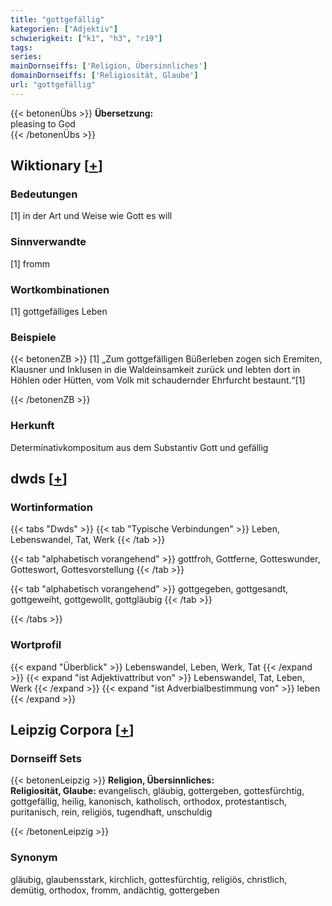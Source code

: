 ```yaml
---
title: "gottgefällig"
kategorien: ["Adjektiv"]
schwierigkeit: ["k1", "h3", "r19"]
tags:
series:
mainDornseiffs: ['Religion, Übersinnliches']
domainDornseiffs: ['Religiosität, Glaube']
url: "gottgefällig"
---
```


{{< betonenÜbs >}}
**Übersetzung:**  
pleasing to God  
{{< /betonenÜbs >}}

## Wiktionary [[+](https://de.wiktionary.org/wiki/gottgefällig)]

### Bedeutungen
[1] in der Art und Weise wie Gott es will  

### Sinnverwandte
[1] fromm  

### Wortkombinationen
[1] gottgefälliges Leben  

### Beispiele
{{< betonenZB >}}
[1] „Zum gottgefälligen Büßerleben zogen sich Eremiten, Klausner und Inklusen in die Waldeinsamkeit zurück und lebten dort in Höhlen oder Hütten, vom Volk mit schaudernder Ehrfurcht bestaunt.“[1]  

{{< /betonenZB >}}
### Herkunft
Determinativkompositum aus dem Substantiv Gott und gefällig  



## dwds [[+](https://www.dwds.de/wb/gottgefällig)]

### Wortinformation
{{< tabs "Dwds" >}}
{{< tab "Typische Verbindungen" >}}
Leben, Lebenswandel, Tat, Werk
{{< /tab >}}

{{< tab "alphabetisch vorangehend" >}}
gottfroh, Gottferne, Gotteswunder, Gotteswort, Gottesvorstellung
{{< /tab >}}

{{< tab "alphabetisch vorangehend" >}}
gottgegeben, gottgesandt, gottgeweiht, gottgewollt, gottgläubig
{{< /tab >}}

{{< /tabs >}}

### Wortprofil
{{< expand "Überblick" >}} Lebenswandel, Leben, Werk, Tat {{< /expand >}}
{{< expand "ist Adjektivattribut von" >}} Lebenswandel, Tat, Leben, Werk {{< /expand >}}
{{< expand "ist Adverbialbestimmung von" >}} leben {{< /expand >}}

## Leipzig Corpora [[+](https://corpora.uni-leipzig.de/en/res?word=gottgefällig&corpusId=deu_newscrawl-public_2018)]

### Dornseiff Sets
{{< betonenLeipzig >}}
**Religion, Übersinnliches:**  
**Religiosität, Glaube:** evangelisch, gläubig, gottergeben, gottesfürchtig, gottgefällig, heilig, kanonisch, katholisch, orthodox, protestantisch, puritanisch, rein, religiös, tugendhaft, unschuldig  

{{< /betonenLeipzig >}}

### Synonym
gläubig, glaubensstark, kirchlich, gottesfürchtig, religiös, christlich, demütig, orthodox, fromm, andächtig, gottergeben

